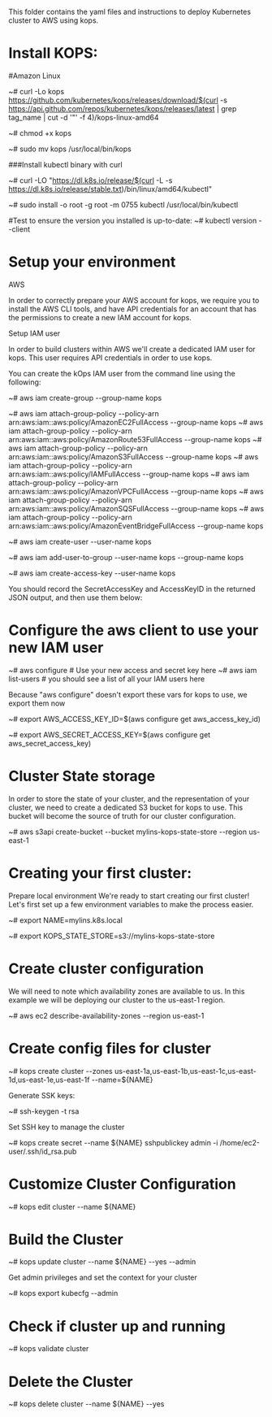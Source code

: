This folder contains the yaml files and instructions to deploy Kubernetes cluster to AWS using kops.

# Install KOPS:

#Amazon Linux

~# curl -Lo kops https://github.com/kubernetes/kops/releases/download/$(curl -s https://api.github.com/repos/kubernetes/kops/releases/latest | grep tag_name | cut -d '"' -f 4)/kops-linux-amd64

~# chmod +x kops

~# sudo mv kops /usr/local/bin/kops


###Install kubectl binary with curl

~# curl -LO "https://dl.k8s.io/release/$(curl -L -s https://dl.k8s.io/release/stable.txt)/bin/linux/amd64/kubectl"

~# sudo install -o root -g root -m 0755 kubectl /usr/local/bin/kubectl

#Test to ensure the version you installed is up-to-date:
~# kubectl version --client

# Setup your environment

AWS

In order to correctly prepare your AWS account for kops, we require you to install the AWS CLI tools, and have API credentials for an account that has the permissions to create a new IAM account for kops.

Setup IAM user

In order to build clusters within AWS we'll create a dedicated IAM user for kops. This user requires API credentials in order to use kops.

You can create the kOps IAM user from the command line using the following:

~# aws iam create-group --group-name kops

~# aws iam attach-group-policy --policy-arn arn:aws:iam::aws:policy/AmazonEC2FullAccess --group-name kops
~# aws iam attach-group-policy --policy-arn arn:aws:iam::aws:policy/AmazonRoute53FullAccess --group-name kops
~# aws iam attach-group-policy --policy-arn arn:aws:iam::aws:policy/AmazonS3FullAccess --group-name kops
~# aws iam attach-group-policy --policy-arn arn:aws:iam::aws:policy/IAMFullAccess --group-name kops
~# aws iam attach-group-policy --policy-arn arn:aws:iam::aws:policy/AmazonVPCFullAccess --group-name kops
~# aws iam attach-group-policy --policy-arn arn:aws:iam::aws:policy/AmazonSQSFullAccess --group-name kops
~# aws iam attach-group-policy --policy-arn arn:aws:iam::aws:policy/AmazonEventBridgeFullAccess --group-name kops

~# aws iam create-user --user-name kops

~# aws iam add-user-to-group --user-name kops --group-name kops

~# aws iam create-access-key --user-name kops

You should record the SecretAccessKey and AccessKeyID in the returned JSON output, and then use them below:

# Configure the aws client to use your new IAM user

~# aws configure           # Use your new access and secret key here
~# aws iam list-users      # you should see a list of all your IAM users here

Because "aws configure" doesn't export these vars for kops to use, we export them now

~# export AWS_ACCESS_KEY_ID=$(aws configure get aws_access_key_id)

~# export AWS_SECRET_ACCESS_KEY=$(aws configure get aws_secret_access_key)

# Cluster State storage

In order to store the state of your cluster, and the representation of your cluster, we need to create a dedicated S3 bucket for kops to use. This bucket will become the source of truth for our cluster configuration. 

~# aws s3api create-bucket --bucket mylins-kops-state-store --region us-east-1

# Creating your first cluster:

Prepare local environment
We're ready to start creating our first cluster! Let's first set up a few environment variables to make the process easier.

~# export NAME=mylins.k8s.local

~# export KOPS_STATE_STORE=s3://mylins-kops-state-store

# Create cluster configuration

We will need to note which availability zones are available to us. In this example we will be deploying our cluster to the us-east-1 region.

~#  aws ec2 describe-availability-zones --region us-east-1

# Create config files for cluster

~# kops create cluster --zones us-east-1a,us-east-1b,us-east-1c,us-east-1d,us-east-1e,us-east-1f --name=${NAME}

Generate SSK keys:

~# ssh-keygen -t rsa

Set SSH key to manage the cluster

~# kops create secret --name ${NAME} sshpublickey admin -i /home/ec2-user/.ssh/id_rsa.pub

# Customize Cluster Configuration

~# kops edit cluster --name ${NAME}

# Build the Cluster

~# kops update cluster --name ${NAME} --yes --admin

Get admin privileges and set the context for your cluster

~# kops export kubecfg --admin

# Check if cluster up and running

~# kops validate cluster

# Delete the Cluster

~# kops delete cluster --name ${NAME} --yes

